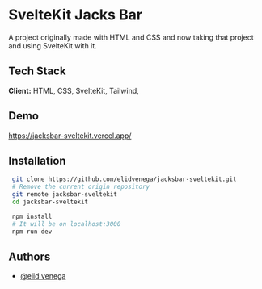 # SvelteKit Jacks Bar

A project originally made with HTML and CSS and now taking that project and using SvelteKit with it.

## Tech Stack

**Client:** HTML, CSS, SvelteKit, Tailwind,

## Demo

https://jacksbar-sveltekit.vercel.app/

## Installation

```bash
 git clone https://github.com/elidvenega/jacksbar-sveltekit.git
 # Remove the current origin repository
 git remote jacksbar-sveltekit
 cd jacksbar-sveltekit

```

```bash
 npm install
 # It will be on localhost:3000
 npm run dev
```

## Authors

- [@elid venega](https://github.com/elidvenega)
